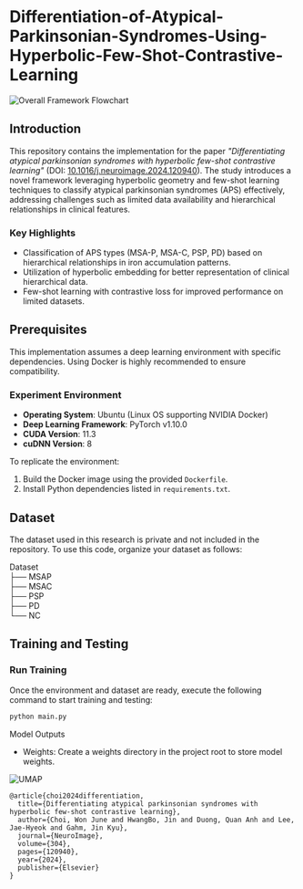 # Differentiation-of-Atypical-Parkinsonian-Syndromes-Using-Hyperbolic-Few-Shot-Contrastive-Learning

![Overall Framework Flowchart](https://github.com/asd147asd147/Differentiation-of-Atypical-Parkinsonian-Syndromes-Using-Hyperbolic-Few-Shot-Contrastive-Learning/assets/55697983/1761ccb9-600f-4229-890b-b5bf38271015)

## Introduction

This repository contains the implementation for the paper *"Differentiating atypical parkinsonian syndromes with hyperbolic few-shot contrastive learning"* (DOI: [10.1016/j.neuroimage.2024.120940](https://doi.org/10.1016/j.neuroimage.2024.120940)). The study introduces a novel framework leveraging hyperbolic geometry and few-shot learning techniques to classify atypical parkinsonian syndromes (APS) effectively, addressing challenges such as limited data availability and hierarchical relationships in clinical features.

### Key Highlights
- Classification of APS types (MSA-P, MSA-C, PSP, PD) based on hierarchical relationships in iron accumulation patterns.
- Utilization of hyperbolic embedding for better representation of clinical hierarchical data.
- Few-shot learning with contrastive loss for improved performance on limited datasets.

## Prerequisites

This implementation assumes a deep learning environment with specific dependencies. Using Docker is highly recommended to ensure compatibility.

### Experiment Environment
- **Operating System**: Ubuntu (Linux OS supporting NVIDIA Docker)
- **Deep Learning Framework**: PyTorch v1.10.0
- **CUDA Version**: 11.3
- **cuDNN Version**: 8

To replicate the environment:
1. Build the Docker image using the provided `Dockerfile`.
2. Install Python dependencies listed in `requirements.txt`.

## Dataset

The dataset used in this research is private and not included in the repository. To use this code, organize your dataset as follows:

Dataset   
├── MSAP   
├── MSAC   
├── PSP   
├── PD   
└── NC   

## Training and Testing

### Run Training
Once the environment and dataset are ready, execute the following command to start training and testing:

```bash
python main.py
```

Model Outputs   
- Weights: Create a weights directory in the project root to store model weights.

![UMAP](https://github.com/asd147asd147/Differentiation-of-Atypical-Parkinsonian-Syndromes-Using-Hyperbolic-Few-Shot-Contrastive-Learning/assets/55697983/eacdb273-8e93-437d-90b2-def110611423)

```base
@article{choi2024differentiation,
  title={Differentiating atypical parkinsonian syndromes with hyperbolic few-shot contrastive learning},
  author={Choi, Won June and HwangBo, Jin and Duong, Quan Anh and Lee, Jae-Hyeok and Gahm, Jin Kyu},
  journal={NeuroImage},
  volume={304},
  pages={120940},
  year={2024},
  publisher={Elsevier}
}
```
